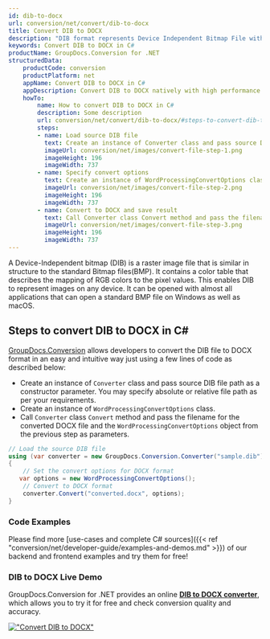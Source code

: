```yaml
---
id: dib-to-docx
url: conversion/net/convert/dib-to-docx
title: Convert DIB to DOCX
description: "DIB format represents Device Independent Bitmap File with .dib extension. Learn how to convert DIB to DOCX file programmatically in C# language using GroupDocs.Conversion for .NET library."
keywords: Convert DIB to DOCX in C#
productName: GroupDocs.Conversion for .NET
structuredData:
    productCode: conversion
    productPlatform: net
    appName: Convert DIB to DOCX in C#
    appDescription: Convert DIB to DOCX natively with high performance using C# language and server side GroupDocs.Conversion for .NET APIs, without the use of any software like Microsoft or Open Office.
    howTo:
        name: How to convert DIB to DOCX in C# 
        description: Some description
        url: conversion/net/convert/dib-to-docx/#steps-to-convert-dib-to-docx-in-c
        steps:
        - name: Load source DIB file 
          text: Create an instance of Converter class and pass source DIB file path as a constructor parameter. You may specify absolute or relative file path as per your requirements. 
          imageUrl: conversion/net/images/convert-file-step-1.png
          imageHeight: 196
          imageWidth: 737
        - name: Specify convert options 
          text: Create an instance of WordProcessingConvertOptions class.
          imageUrl: conversion/net/images/convert-file-step-2.png
          imageHeight: 196
          imageWidth: 737
        - name: Convert to DOCX and save result 
          text: Call Converter class Convert method and pass the filename for the converted HTML file and the WordProcessingConvertOptions object from the previous step as parameters.
          imageUrl: conversion/net/images/convert-file-step-3.png
          imageHeight: 196
          imageWidth: 737
---
```


A Device-Independent bitmap (DIB) is a raster image file that is similar in structure to the standard Bitmap files(BMP). It contains a color table that describes the mapping of RGB colors to the pixel values. This enables DIB to represent images on any device. It can be opened with almost all applications that can open a standard BMP file on Windows as well as macOS.

## Steps to convert DIB to DOCX in C#

[GroupDocs.Conversion](https://products.groupdocs.com/conversion/net) allows developers to convert the DIB file to DOCX format in an easy and intuitive way just using a few lines of code as described below:

* Create an instance of `Converter` class and pass source DIB file path as a constructor parameter. You may specify absolute or relative file path as per your requirements. 
* Create an instance of `WordProcessingConvertOptions` class.
* Call `Converter` class `Convert` method and pass the filename for the converted DOCX file and the `WordProcessingConvertOptions` object from the previous step as parameters.

```csharp
// Load the source DIB file
using (var converter = new GroupDocs.Conversion.Converter("sample.dib"))
{
    // Set the convert options for DOCX format
   var options = new WordProcessingConvertOptions();
    // Convert to DOCX format
    converter.Convert("converted.docx", options);
}
```

### Code Examples

Please find more [use-cases and complete C# sources]({{< ref "conversion/net/developer-guide/examples-and-demos.md" >}}) of our backend and frontend examples and try them for free!

### DIB to DOCX Live Demo

GroupDocs.Conversion for .NET provides an online [**DIB to DOCX converter**](https://products.groupdocs.app/conversion/dib-to-docx), which allows you to try it for free and check conversion quality and accuracy.

[!["Convert DIB to DOCX"](conversion/net/images/convert-to-docx/convert-dib-to-docx.png)](https://products.groupdocs.app/conversion/dib-to-docx)